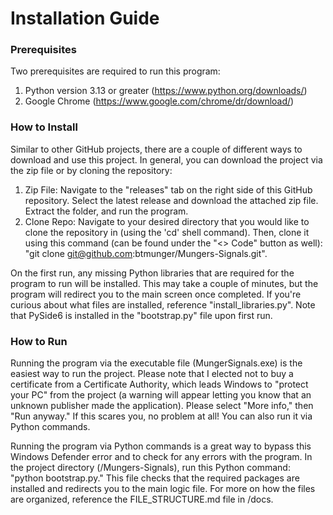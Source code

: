# Installation Guide

### Prerequisites 

Two prerequisites are required to run this program:
1. Python version 3.13 or greater (https://www.python.org/downloads/)
2. Google Chrome (https://www.google.com/chrome/dr/download/)

### How to Install

Similar to other GitHub projects, there are a couple of different ways to download and use this project. In general, you can download the project via the zip file or by cloning the repository:
1. Zip File: Navigate to the "releases" tab on the right side of this GitHub repository. Select the latest release and download the attached zip file. Extract the folder, and run the program.
2. Clone Repo: Navigate to your desired directory that you would like to clone the repository in (using the 'cd' shell command). Then, clone it using this command (can be found under the "<> Code" button as well): "git clone git@github.com:btmunger/Mungers-Signals.git".

On the first run, any missing Python libraries that are required for the program to run will be installed. This may take a couple of minutes, but the program will redirect you to the main screen once completed. If you're curious about what files are installed, reference "install_libraries.py". Note that PySide6 is installed in the "bootstrap.py" file upon first run. 

### How to Run

Running the program via the executable file (MungerSignals.exe) is the easiest way to run the project. Please note that I elected not to buy a certificate from a Certificate Authority, which leads Windows to "protect your PC" from the project (a warning will appear letting you know that an unknown publisher made the application). Please select "More info," then "Run anyway." If this scares you, no problem at all! You can also run it via Python commands.  

Running the program via Python commands is a great way to bypass this Windows Defender error and to check for any errors with the program. In the project directory (/Mungers-Signals), run this Python command: "python bootstrap.py." This file checks that the required packages are installed and redirects you to the main logic file. For more on how the files are organized, reference the FILE_STRUCTURE.md file in /docs.
